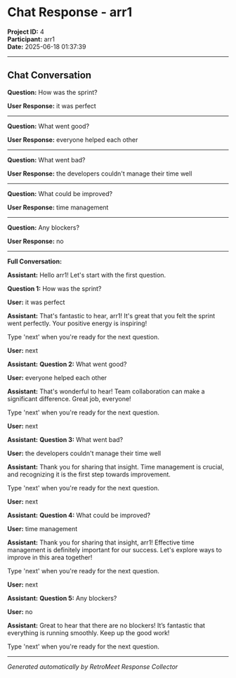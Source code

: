 # Chat Response - arr1

**Project ID:** 4  
**Participant:** arr1  
**Date:** 2025-06-18 01:37:39

---

## Chat Conversation

**Question:** How was the sprint?

**User Response:** it was perfect

---

**Question:** What went good?

**User Response:** everyone helped each other

---

**Question:** What went bad?

**User Response:** the developers couldn't manage their time well

---

**Question:** What could be improved?

**User Response:** time management

---

**Question:** Any blockers?

**User Response:** no

---

**Full Conversation:**

**Assistant:** Hello arr1! Let's start with the first question.

**Question 1:** How was the sprint?

**User:** it was perfect

**Assistant:** That's fantastic to hear, arr1! It's great that you felt the sprint went perfectly. Your positive energy is inspiring!

Type 'next' when you're ready for the next question.

**User:** next

**Assistant:** **Question 2:** What went good?

**User:** everyone helped each other

**Assistant:** That's wonderful to hear! Team collaboration can make a significant difference. Great job, everyone!

Type 'next' when you're ready for the next question.

**User:** next

**Assistant:** **Question 3:** What went bad?

**User:** the developers couldn't manage their time well

**Assistant:** Thank you for sharing that insight. Time management is crucial, and recognizing it is the first step towards improvement.

Type 'next' when you're ready for the next question.

**User:** next

**Assistant:** **Question 4:** What could be improved?

**User:** time management

**Assistant:** Thank you for sharing that insight, arr1! Effective time management is definitely important for our success. Let's explore ways to improve in this area together!

Type 'next' when you're ready for the next question.

**User:** next

**Assistant:** **Question 5:** Any blockers?

**User:** no

**Assistant:** Great to hear that there are no blockers! It’s fantastic that everything is running smoothly. Keep up the good work!

Type 'next' when you're ready for the next question.



---

*Generated automatically by RetroMeet Response Collector*
